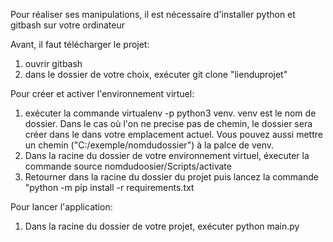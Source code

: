 Pour réaliser ses manipulations, il est nécessaire d'installer python et gitbash sur votre ordinateur

Avant, il faut télécharger le projet:

1. ouvrir gitbash
2. dans le dossier de votre choix, exécuter git clone "lienduprojet"

Pour créer et activer l'environnement virtuel:

1. exécuter la commande virtualenv -p python3 venv.
   venv est le nom de dossier. Dans le cas où l'on ne precise pas de chemin, le dossier sera créer dans le dans votre emplacement actuel. Vous pouvez aussi mettre un chemin ("C:/exemple/nomdudossier") à la palce de venv.
2. Dans la racine du dossier de votre environnement virtuel, éxecuter la commande source nomdudoosier/Scripts/activate
3. Retourner dans la racine du dossier du projet puis lancez la commande "python -m pip install -r requirements.txt

Pour lancer l'application:

1. Dans la racine du dossier de votre projet, exécuter python main.py

